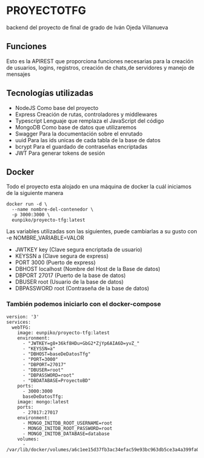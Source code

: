 # PROYECTOTFG
 backend del proyecto de final de grado de Iván Ojeda Villanueva
## Funciones
 Esto es la APIREST que proporciona funciones necesarias para la creación de usuarios, logins, registros, creación de chats,de servidores y manejo de mensajes 
 
## Tecnologías utilizadas
 - NodeJS Como base del proyecto
 - Express Creación de rutas, controladores y middlewares
 - Typescript Lenguaje que remplaza el JavaScript del código
 - MongoDB Como base de datos que utilizaremos
 - Swagger Para la documentación sobre el enrutado
 - uuid Para las ids unicas de cada tabla de la base de datos
 - bcrypt Para el guardado de contraseñas encriptadas
 - JWT Para generar tokens de sesión
 
## Docker
Todo el proyecto esta alojado en una máquina de docker la cuál iniciamos de la siguiente manera

```
docker run -d \
  --name nombre-del-contenedor \
  -p 3000:3000 \
  eunpiko/proyecto-tfg:latest
```
Las variables utilizadas son las siguientes, puede cambiarlas a su gusto con -e NOMBRE_VARIABLE=VALOR

-  JWTKEY key                  (Clave segura encriptada de usuario)
-  KEYSSN a                    (Clave segura de express)
-  PORT 3000                   (Puerto de express)
-  DBHOST localhost            (Nombre del Host de la Base de datos)
-  DBPORT 27017                (Puerto de la base de datos)
-  DBUSER root                 (Usuario de la base de datos)
-  DBPASSWORD root             (Contraseña de la base de datos)

### También podemos iniciarlo con el docker-compose
```
version: '3'
services:
  webTFG:
    image: eunpiko/proyecto-tfg:latest
    environment:
      - "JWTKEY=g8+36kf8HDu+GbG2*ZjYp6AIA6D=yvZ_"
      - "KEYSSN=a"
      - "DBHOST=baseDeDatosTfg"
      - "PORT=3000"
      - "DBPORT=27017"
      - "DBUSER=root"
      - "DBPASSWORD=root"
      - "DBDATABASE=ProyectoBD"
    ports:
      - 3000:3000
      baseDeDatosTfg:
    image: mongo:latest
    ports:
      - 27017:27017
    environment:
      - MONGO_INITDB_ROOT_USERNAME=root
      - MONGO_INITDB_ROOT_PASSWORD=root
      - MONGO_INITDB_DATABASE=database
    volumes:
      - /var/lib/docker/volumes/a6c1ee15d37fb3ac34efac59e93bc963db5ce3a4a399fa0375ffec8282c48f84/_data:/data/db

```
